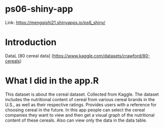 # ps06-shiny-app
Link: https://mengqishi21.shinyapps.io/ps6_shiny/

# Introduction
DataL [80 cereal data] (https://www.kaggle.com/datasets/crawford/80-cereals)

# What I did in the app.R
This dataset is about the cereal dataset. Collected from Kaggle. The dataset includes the nutritional content of cereal from various cereal brands in the U.S., as well as their respective ratings. Provides users with a reference for choosing cereal in the future.
In this app people can select the cereal companies they want to view and then get a visual graph of the nutritional content of these cereals. Also can view only the data in the data table.
